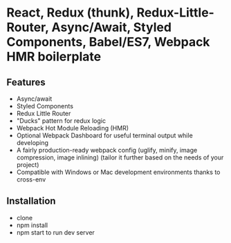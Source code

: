 # React, Redux (thunk), Redux-Little-Router, Async/Await, Styled Components, Babel/ES7, Webpack HMR boilerplate

## Features
* Async/await
* Styled Components
* Redux Little Router
* "Ducks" pattern for redux logic
* Webpack Hot Module Reloading (HMR)
* Optional Webpack Dashboard for useful terminal output while developing
* A fairly production-ready webpack config (uglify, minify, image compression, image inlining) (tailor it further based on the needs of your project)
* Compatible with Windows or Mac development environments thanks to cross-env

## Installation
* clone
* npm install
* npm start to run dev server
